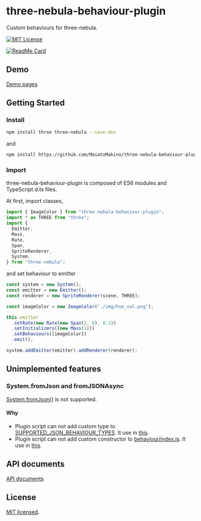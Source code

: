 # three-nebula-behaviour-plugin

Custom behaviours for three-nebula.

[![MIT License](http://img.shields.io/badge/license-MIT-blue.svg?style=flat)](LICENSE)

[![ReadMe Card](https://github-readme-stats.vercel.app/api/pin/?username=MasatoMakino&repo=three-nebula-behaviour-plugin)](https://github.com/MasatoMakino/three-nebula-behaviour-plugin)

## Demo

[Demo pages](https://masatomakino.github.io/three-nebula-behaviour-plugin/demo)

## Getting Started

### Install

```bash
npm install three three-nebula --save-dev
```

and

```bash
npm install https://github.com/MasatoMakino/three-nebula-behaviour-plugin.git --save-dev
```

### Import

three-nebula-behaviour-plugin is composed of ES6 modules and TypeScript d.ts files.

At first, import classes,

```javascript
import { ImageColor } from "three-nebula-behaviour-plugin";
import * as THREE from "three";
import {
  Emitter,
  Mass,
  Rate,
  Span,
  SpriteRenderer,
  System,
} from "three-nebula";
```

and set behaviour to emitter

```javascript
const system = new System();
const emitter = new Emitter();
const renderer = new SpriteRenderer(scene, THREE);

const imageColor = new ImageColor("./img/hue_val.png");

this.emitter
  .setRate(new Rate(new Span(2, 8), 0.1))
  .setInitializers([new Mass(1)])
  .setBehaviours([imageColor])
  .emit();

system.addEmitter(emitter).addRenderer(renderer);
```

## Unimplemented features

### System.fromJson and fromJSONAsync

[System.fromJson()](https://creativelifeform.github.io/three-nebula/api/function/index.html#static-function-fromJSON) is not supported.

#### Why

- Plugin script can not add custom type to [SUPPORTED_JSON_BEHAVIOUR_TYPES](https://creativelifeform.github.io/three-nebula/api/variable/index.html#static-variable-SUPPORTED_JSON_BEHAVIOUR_TYPES).
  It use in [this](https://creativelifeform.github.io/three-nebula/api/file/src/core/fromJSON.js.html#lineNumber62).
- Plugin script can not add custom constructor to [behaviour/index.js](https://github.com/creativelifeform/three-nebula/blob/master/src/behaviour/index.js).
  It use in [this](https://creativelifeform.github.io/three-nebula/api/file/src/core/fromJSON.js.html#lineNumber68).

## API documents

[API documents](https://masatomakino.github.io/three-nebula-behaviour-plugin/api/)

## License

[MIT licensed](LICENSE).

